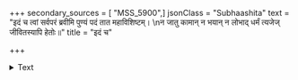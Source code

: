 +++
secondary_sources = [ "MSS_5900",]
jsonClass = "Subhaashita"
text = "इदं च त्वां सर्वपरं ब्रवीमि पुण्यं पदं तात महाविशिष्टम्।  \nन जातु कामान् न भयान् न लोभाद् धर्मं त्यजेज् जीवितस्यापि हेतोः॥"
title = "इदं च"

+++

<details><summary>Text</summary>

इदं च त्वां सर्वपरं ब्रवीमि पुण्यं पदं तात महाविशिष्टम्।  
न जातु कामान् न भयान् न लोभाद् धर्मं त्यजेज् जीवितस्यापि हेतोः॥
</details>
